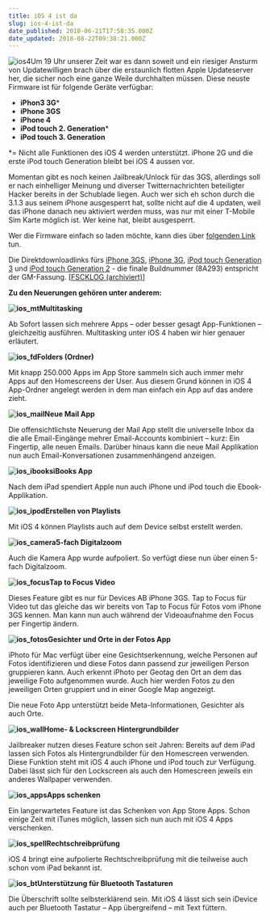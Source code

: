 ```yaml
---
title: iOS 4 ist da
slug: ios-4-ist-da
date_published: 2010-06-21T17:58:35.000Z
date_updated: 2018-08-22T09:38:21.000Z
---
```


![ios4](//picdump.thafaker.de/2010/06/ios4.png)Um 19 Uhr unserer Zeit war es dann soweit und ein riesiger Ansturm von Updatewilligen brach über die erstaunlich flotten Apple Updateserver her, die sicher noch eine ganze Weile durchhalten müssen. Diese neuste Firmware ist für folgende Geräte verfügbar:

- **iPhon3 3G***
- **iPhone 3GS**
- **iPhone 4**
- **iPod touch 2. Generation***
- **iPod touch 3. Generation**

*= Nicht alle Funktionen des iOS 4 werden unterstützt. iPhone 2G und  die erste iPod touch Generation bleibt bei iOS 4 aussen vor.

Momentan gibt es noch keinen Jailbreak/Unlock für das 3GS, allerdings soll er nach einhelliger Meinung und diverser Twitternachrichten beteiligter Hacker bereits in der Schublade liegen. Auch wer sich eh schon durch die 3.1.3 aus seinem iPhone ausgesperrt hat, sollte nicht auf die 4 updaten, weil das iPhone danach neu aktiviert werden muss, was nur mit einer T-Mobile Sim Karte möglich ist. Wer keine hat, bleibt ausgesperrt.

Wer die Firmware einfach so laden möchte, kann dies über [folgenden Link](http://www.felixbruns.de/iPod/firmware/) tun.

Die Direktdownloadlinks fürs [iPhone  3GS](http://appldnld.apple.com.edgesuite.net/content.info.apple.com/iPhone4/061-7437.20100621.5urG8/iPhone2,1_4.0_8A293_Restore.ipsw), [iPhone  3G](http://appldnld.apple.com.edgesuite.net/content.info.apple.com/iPhone4/061-7436.20100621.58Yt4/iPhone1,2_4.0_8A293_Restore.ipsw), [iPod  touch Generation 3](http://appldnld.apple.com.edgesuite.net/content.info.apple.com/iPhone4/061-7381.20100621.AzSP9/iPod3,1_4.0_8A293_Restore.ipsw) und [iPod  touch Generation 2](http://appldnld.apple.com.edgesuite.net/content.info.apple.com/iPhone4/061-7435.20100621.tr49t/iPod2,1_4.0_8A293_Restore.ipsw) - die finale Buildnummer (8A293) entspricht der  GM-Fassung. [[FSCKLOG (archiviert)](http://web.archive.org/web/20100625055958/http://www.fscklog.com:80/2010/06/ios-40-steht-f%C3%BCr-iphone-und-ipod-touch-zum-download-bereit-video.html)]

**Zu den Neuerungen gehören unter anderem:**

**![ios_mt](//www.benm.at/wp-content/uploads/2010/06/ios_mt.jpg)Multitasking**

Ab Sofort lassen sich mehrere Apps – oder besser gesagt  App-Funktionen – gleichzeitig ausführen. Multitasking unter iOS 4 haben  wir hier genauer erläutert.

**![ios_fd](//www.benm.at/wp-content/uploads/2010/06/ios_fd.jpg)Folders (Ordner)**

Mit knapp 250.000 Apps im App Store sammeln sich auch immer mehr Apps  auf den Homescreens der User. Aus diesem Grund können in iOS 4  App-Ordner angelegt werden in dem man einfach ein App auf das andere  zieht.

**![ios_mail](//www.benm.at/wp-content/uploads/2010/06/ios_mail.jpg)Neue Mail App**

Die offensichtlichste Neuerung der Mail App stellt die universelle  Inbox da die alle Email-Eingänge mehrer Email-Accounts kombiniert –  kurz: Ein Fingertip, alle neuen Emails. Darüber hinaus kann die neue  Mail Applikation nun auch Email-Konversationen zusammenhängend anzeigen.

**![ios_ibooks](//www.benm.at/wp-content/uploads/2010/06/ios_ibooks.jpg)iBooks App**

Nach dem iPad spendiert Apple nun auch iPhone und iPod touch die  Ebook-Applikation.

**![ios_ipod](//www.benm.at/wp-content/uploads/2010/06/ios_ipod.jpg)Erstellen von Playlists**

Mit iOS 4 können Playlists auch auf dem Device selbst erstellt  werden.

**![ios_camera](//www.benm.at/wp-content/uploads/2010/06/ios_camera.jpg)5-fach Digitalzoom**

Auch die Kamera App wurde aufpoliert. So verfügt diese nun über einen  5-fach Digitalzoom.

**![ios_focus](//www.benm.at/wp-content/uploads/2010/06/ios_focus.jpg)Tap to Focus Video**

Dieses Feature gibt es nur für Devices AB iPhone 3GS. Tap to Focus  für Video tut das gleiche das wir bereits von Tap to Focus für Fotos vom  iPhone 3GS kennen. Man kann nun auch während der Videoaufnahme den  Focus per Fingertip ändern.

**![ios_fotos](//www.benm.at/wp-content/uploads/2010/06/ios_fotos.jpg)Gesichter und Orte in der Fotos App**

iPhoto für Mac verfügt über eine Gesichtserkennung, welche Personen  auf Fotos identifizieren und diese Fotos dann passend zur jeweiligen  Person gruppieren kann. Auch erkennt iPhoto per Geotag den Ort an dem  das jeweilige Foto aufgenommen wurde. Auch hier werden Fotos zu den  jeweiligen Orten gruppiert und in einer Google Map angezeigt.

Die neue Foto App unterstützt beide Meta-Informationen, Gesichter als  auch Orte.

**![ios_wall](//www.benm.at/wp-content/uploads/2010/06/ios_wall.jpg)Home- & Lockscreen Hintergrundbilder**

Jailbreaker nutzen dieses Feature schon seit Jahren: Bereits auf dem  iPad lassen sich Fotos als Hintergrundbilder für den Homescreen  verwenden. Diese Funktion steht mit iOS 4 auch iPhone und iPod touch zur  Verfügung. Dabei lässt sich für den Lockscreen als auch den Homescreen  jeweils ein anderes Wallpaper verwenden.

**![ios_apps](//www.benm.at/wp-content/uploads/2010/06/ios_apps.jpg)Apps schenken**

Ein langerwartetes Feature ist das Schenken von App Store Apps. Schon  einige Zeit mit iTunes möglich, lassen sich nun auch mit iOS 4 Apps  verschenken.

**![ios_spell](//www.benm.at/wp-content/uploads/2010/06/ios_spell.jpg)Rechtschreibprüfung**

iOS 4 bringt eine aufpolierte Rechtschreibprüfung mit die teilweise  auch schon vom iPad bekannt ist.

**![ios_bt](//www.benm.at/wp-content/uploads/2010/06/ios_bt.jpg)Unterstützung für Bluetooth Tastaturen**

Die Überschrift sollte selbsterklärend sein. Mit iOS 4 lässt sich  sein iDevice auch per Bluetooth Tastatur – App übergreifend – mit Text  füttern.
